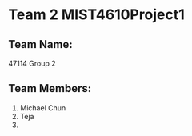 # Team 2 MIST4610Project1

## Team Name:
47114 Group 2

## Team Members:
1. Michael Chun
2. Teja
3. 
